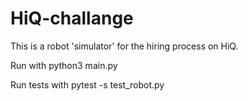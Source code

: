# HiQ-challange

This is a robot 'simulator' for the hiring process on HiQ.

Run with python3 main.py

Run tests with pytest -s test_robot.py
